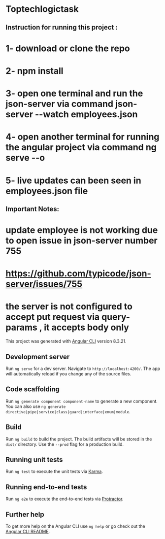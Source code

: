 # Toptechlogictask

## Instruction for running this project :

# 1- download or clone the repo
# 2- npm install
# 3- open one terminal and run the json-server via command json-server --watch employees.json
# 4- open another terminal for running the angular project via command ng serve --o
# 5- live updates can been seen in employees.json file


## Important Notes:

# update employee is not working due to open issue in json-server number 755 
# https://github.com/typicode/json-server/issues/755
# the server is not configured to accept put request via query-params , it accepts body only





This project was generated with [Angular CLI](https://github.com/angular/angular-cli) version 8.3.21.

## Development server

Run `ng serve` for a dev server. Navigate to `http://localhost:4200/`. The app will automatically reload if you change any of the source files.

## Code scaffolding

Run `ng generate component component-name` to generate a new component. You can also use `ng generate directive|pipe|service|class|guard|interface|enum|module`.

## Build

Run `ng build` to build the project. The build artifacts will be stored in the `dist/` directory. Use the `--prod` flag for a production build.

## Running unit tests

Run `ng test` to execute the unit tests via [Karma](https://karma-runner.github.io).

## Running end-to-end tests

Run `ng e2e` to execute the end-to-end tests via [Protractor](http://www.protractortest.org/).

## Further help

To get more help on the Angular CLI use `ng help` or go check out the [Angular CLI README](https://github.com/angular/angular-cli/blob/master/README.md).

